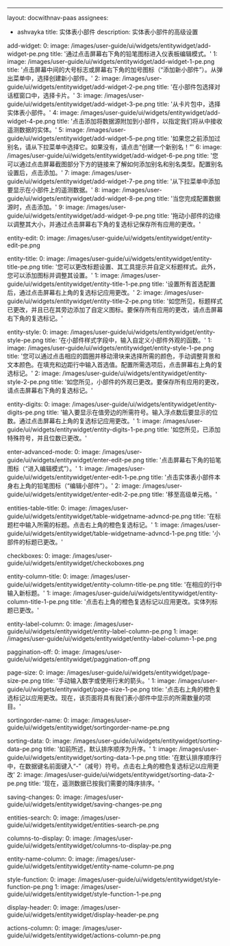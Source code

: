---
layout: docwithnav-paas
assignees:
- ashvayka 
title: 实体表小部件
description: 实体表小部件的高级设置

add-widget:
    0:
        image: /images/user-guide/ui/widgets/entitywidget/add-widget-pe.png
        title: '通过点击屏幕右下角的铅笔图标进入仪表板编辑模式。'
    1:
        image: /images/user-guide/ui/widgets/entitywidget/add-widget-1-pe.png
        title: '点击屏幕中间的大号标志或屏幕右下角的加号图标（“添加新小部件”）。从弹出菜单中，选择创建新小部件。'
    2:
        image: /images/user-guide/ui/widgets/entitywidget/add-widget-2-pe.png
        title: '在小部件包选择对话框窗口中，选择卡片。'
    3:
        image: /images/user-guide/ui/widgets/entitywidget/add-widget-3-pe.png
        title: '从卡片包中，选择实体表小部件。'
    4:
        image: /images/user-guide/ui/widgets/entitywidget/add-widget-4-pe.png
        title: '点击添加将数据源附加到小部件，以指定我们将从中接收遥测数据的实体。'
    5:
        image: /images/user-guide/ui/widgets/entitywidget/add-widget-5-pe.png
        title: '如果您之前添加过别名，请从下拉菜单中选择它。如果没有，请点击“创建一个新别名！”'
    6:
        image: /images/user-guide/ui/widgets/entitywidget/add-widget-6-pe.png
        title: '您可以通过点击屏幕截图部分下方的链接来了解如何添加别名和别名类型。配置别名设置后，点击添加。'
    7:
        image: /images/user-guide/ui/widgets/entitywidget/add-widget-7-pe.png
        title: '从下拉菜单中添加要显示在小部件上的遥测数据。'
    8:
        image: /images/user-guide/ui/widgets/entitywidget/add-widget-8-pe.png
        title: '当您完成配置数据源时，点击添加。'
    9:
        image: /images/user-guide/ui/widgets/entitywidget/add-widget-9-pe.png
        title: '拖动小部件的边缘以调整其大小，并通过点击屏幕右下角的复选标记保存所有应用的更改。'

entity-edit:
    0:
        image: /images/user-guide/ui/widgets/entitywidget/entity-edit-pe.png

entity-title:
    0:
        image: /images/user-guide/ui/widgets/entitywidget/entity-title-pe.png
        title: '您可以更改标题设置、其工具提示并自定义标题样式。此外，您可以添加图标并调整其设置。'
    1:
        image: /images/user-guide/ui/widgets/entitywidget/entity-title-1-pe.png
        title: '设置所有首选配置后，通过点击屏幕右上角的复选标记应用更改。'
    2:
        image: /images/user-guide/ui/widgets/entitywidget/entity-title-2-pe.png
        title: '如您所见，标题样式已更改，并且已在其旁边添加了自定义图标。要保存所有应用的更改，请点击屏幕右下角的复选标记。'

entity-style:
    0:
        image: /images/user-guide/ui/widgets/entitywidget/entity-style-pe.png
        title: '在小部件样式字段中，输入自定义小部件外观的函数。'
    1:
        image: /images/user-guide/ui/widgets/entitywidget/entity-style-1-pe.png
        title: '您可以通过点击相应的圆圈并移动滑块来选择所需的颜色，手动调整背景和文本颜色。在填充和边距行中输入首选值。配置所需选项后，点击屏幕右上角的复选标记。'
    2:
        image: /images/user-guide/ui/widgets/entitywidget/entity-style-2-pe.png
        title: '如您所见，小部件的外观已更改。要保存所有应用的更改，请点击屏幕右下角的复选标记。'

entity-digits:
    0:
        image: /images/user-guide/ui/widgets/entitywidget/entity-digits-pe.png
        title: '输入要显示在值旁边的所需符号。输入浮点数后要显示的位数。通过点击屏幕右上角的复选标记应用更改。'
    1:
        image: /images/user-guide/ui/widgets/entitywidget/entity-digits-1-pe.png
        title: '如您所见，已添加特殊符号，并且位数已更改。'

enter-advanced-mode:
    0:
        image: /images/user-guide/ui/widgets/entitywidget/enter-edit-pe.png
        title: '点击屏幕右下角的铅笔图标（“进入编辑模式”）。'
    1:
        image: /images/user-guide/ui/widgets/entitywidget/enter-edit-1-pe.png
        title: '点击实体表小部件本身右上角的铅笔图标（“编辑小部件”）。'
    2:
        image: /images/user-guide/ui/widgets/entitywidget/enter-edit-2-pe.png
        title: '移至高级单元格。'

entities-table-title:
    0:
        image: /images/user-guide/ui/widgets/entitywidget/table-widgetname-advncd-pe.png
        title: '在标题栏中输入所需的标题。点击右上角的橙色复选标记。'
    1:
        image: /images/user-guide/ui/widgets/entitywidget/table-widgetname-advncd-1-pe.png
        title: '小部件的标题已更改。'

checkboxes:
    0:
        image: /images/user-guide/ui/widgets/entitywidget/checkoboxes.png

entity-column-title:
    0:
        image: /images/user-guide/ui/widgets/entitywidget/entity-column-title-pe.png
        title: '在相应的行中输入新标题。'
    1:
        image: /images/user-guide/ui/widgets/entitywidget/entity-column-title-1-pe.png
        title: '点击右上角的橙色复选标记以应用更改。实体列标题已更改。'

entity-label-column:
    0:
        image: /images/user-guide/ui/widgets/entitywidget/entity-label-column-pe.png
    1:
        image: /images/user-guide/ui/widgets/entitywidget/entity-label-column-1-pe.png

paggination-off:
    0:
        image: /images/user-guide/ui/widgets/entitywidget/paggination-off.png

page-size:
    0:
        image: /images/user-guide/ui/widgets/entitywidget/page-size-pe.png
        title: '手动输入数字或使用行末的箭头。'
    1:
        image: /images/user-guide/ui/widgets/entitywidget/page-size-1-pe.png
        title: '点击右上角的橙色复选标记以应用更改。现在，该页面将具有我们表小部件中显示的所需数量的项目。'

sortingorder-name:
    0:
        image: /images/user-guide/ui/widgets/entitywidget/sortingorder-name-pe.png

sorting-data:
    0:
        image: /images/user-guide/ui/widgets/entitywidget/sorting-data-pe.png
        title: '如前所述，默认排序顺序为升序。'
    1:
        image: /images/user-guide/ui/widgets/entitywidget/sorting-data-1-pe.png
        title: '在默认排序顺序行中，在数据键名前面键入“-”（减号）符号。点击右上角的橙色复选标记以应用更改'
    2:
        image: /images/user-guide/ui/widgets/entitywidget/sorting-data-2-pe.png
        title: '现在，遥测数据已按我们需要的降序排序。'

saving-changes:
    0:
        image: /images/user-guide/ui/widgets/entitywidget/saving-changes-pe.png

entities-search:
    0:
        image: /images/user-guide/ui/widgets/entitywidget/entities-search-pe.png

columns-to-display:
    0:
        image: /images/user-guide/ui/widgets/entitywidget/columns-to-display-pe.png

entity-name-column:
    0:
        image: /images/user-guide/ui/widgets/entitywidget/entity-name-column-pe.png

style-function:
    0:
        image: /images/user-guide/ui/widgets/entitywidget/style-function-pe.png
    1:
        image: /images/user-guide/ui/widgets/entitywidget/style-function-1-pe.png

display-header:
    0:
        image: /images/user-guide/ui/widgets/entitywidget/display-header-pe.png

actions-column:
    0:
        image: /images/user-guide/ui/widgets/entitywidget/actions-column-pe.png